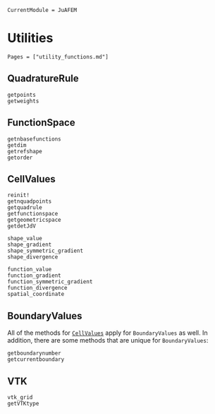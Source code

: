 ```@meta
CurrentModule = JuAFEM
```

# Utilities

```@index
Pages = ["utility_functions.md"]
```

## QuadratureRule

```@docs
getpoints
getweights
```

## FunctionSpace

```@docs
getnbasefunctions
getdim
getrefshape
getorder
```

## CellValues

```@docs
reinit!
getnquadpoints
getquadrule
getfunctionspace
getgeometricspace
getdetJdV

shape_value
shape_gradient
shape_symmetric_gradient
shape_divergence

function_value
function_gradient
function_symmetric_gradient
function_divergence
spatial_coordinate
```

## BoundaryValues

All of the methods for [`CellValues`](@ref) apply for `BoundaryValues` as well.
In addition, there are some methods that are unique for `BoundaryValues`:

```@docs
getboundarynumber
getcurrentboundary
```


## VTK

```@docs
vtk_grid
getVTKtype
```
